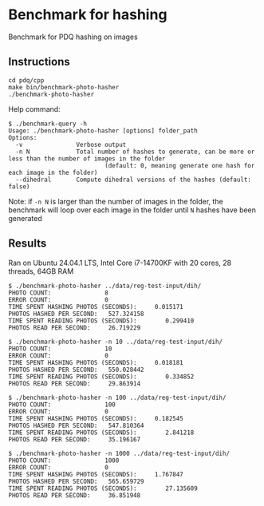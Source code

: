 # Benchmark for hashing
Benchmark for PDQ hashing on images

## Instructions
```
cd pdq/cpp
make bin/benchmark-photo-hasher
./benchmark-photo-hasher
```

Help command:
```
$ ./benchmark-query -h
Usage: ./benchmark-photo-hasher [options] folder_path
Options:
  -v               Verbose output
  -n N             Total number of hashes to generate, can be more or less than the number of images in the folder
                           (default: 0, meaning generate one hash for each image in the folder)
  --dihedral       Compute dihedral versions of the hashes (default: false)
```

Note: if `-n N` is larger than the number of images in the folder, the benchmark will loop over each image in the folder until `N` hashes have been generated

## Results
Ran on Ubuntu 24.04.1 LTS, Intel Core i7-14700KF with 20 cores, 28 threads, 64GB RAM

```
$ ./benchmark-photo-hasher ../data/reg-test-input/dih/
PHOTO COUNT:               8
ERROR COUNT:               0
TIME SPENT HASHING PHOTOS (SECONDS):     0.015171
PHOTOS HASHED PER SECOND:   527.324158
TIME SPENT READING PHOTOS (SECONDS):        0.299410
PHOTOS READ PER SECOND:     26.719229

$ ./benchmark-photo-hasher -n 10 ../data/reg-test-input/dih/
PHOTO COUNT:               10
ERROR COUNT:               0
TIME SPENT HASHING PHOTOS (SECONDS):     0.018181
PHOTOS HASHED PER SECOND:   550.028442
TIME SPENT READING PHOTOS (SECONDS):        0.334852
PHOTOS READ PER SECOND:     29.863914

$ ./benchmark-photo-hasher -n 100 ../data/reg-test-input/dih/
PHOTO COUNT:               100
ERROR COUNT:               0
TIME SPENT HASHING PHOTOS (SECONDS):     0.182545
PHOTOS HASHED PER SECOND:   547.810364
TIME SPENT READING PHOTOS (SECONDS):        2.841218
PHOTOS READ PER SECOND:     35.196167

$ ./benchmark-photo-hasher -n 1000 ../data/reg-test-input/dih/
PHOTO COUNT:               1000
ERROR COUNT:               0
TIME SPENT HASHING PHOTOS (SECONDS):     1.767847
PHOTOS HASHED PER SECOND:   565.659729
TIME SPENT READING PHOTOS (SECONDS):        27.135609
PHOTOS READ PER SECOND:     36.851948
```